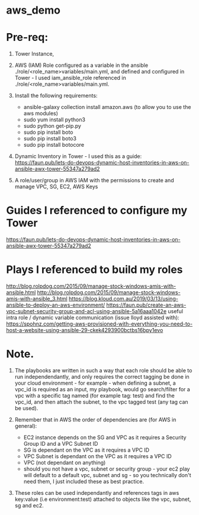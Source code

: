# aws_demo
# Pre-req:
  1. Tower Instance,
  2. AWS (IAM) Role configured as a variable in the ansible ./role/<role_name>variables/main.yml, 
  and defined and configured in Tower - I used iam_ansible_role referenced in ./role/<role_name>variables/main.yml.
  3. Install the following requirements:
      - ansible-galaxy collection install amazon.aws (to allow you to use the aws modules)
      - sudo yum install python3
      - sudo python get-pip.py
      - sudo pip install boto
      - sudo pip install boto3
      - sudo pip install botocore

  4. Dynamic Inventory in Tower - I used this as a guide: https://faun.pub/lets-do-devops-dynamic-host-inventories-in-aws-on-ansible-awx-tower-55347a279ad2
  5. A role/user/group in AWS IAM with the permissions to create and manage VPC, SG, EC2, AWS Keys 

# Guides I referenced to configure my Tower 
  https://faun.pub/lets-do-devops-dynamic-host-inventories-in-aws-on-ansible-awx-tower-55347a279ad2

# Plays I referenced to build my roles
  http://blog.rolpdog.com/2015/09/manage-stock-windows-amis-with-ansible.html
  http://blog.rolpdog.com/2015/09/manage-stock-windows-amis-with-ansible_3.html
  https://blog.kloud.com.au/2019/03/13/using-ansible-to-deploy-an-aws-environment/
  https://faun.pub/create-an-aws-vpc-subnet-security-group-and-acl-using-ansible-5a16aaa1042e
  useful intra role / dynamic variable communication (issue lloyd assisted with):
  https://spohnz.com/getting-aws-provisioned-with-everything-you-need-to-host-a-website-using-ansible-29-ckek4293900bctbs16bpy1evo

# Note.
  1. The playbooks are written in such a way that each role should be able to run independendantly, and only requires the correct tagging be done
  in your cloud environment - for example - when defining a subnet, a vpc_id is required as an input, my playbook, would go search/filter for a vpc with a 
  specific tag named (for example tag: test) and find the vpc_id, and then attach the subnet, to the vpc tagged test (any tag can be used).
  
  2. Remember that in AWS the order of dependencies are (for AWS in general):
     - EC2 instance depends on the SG and VPC as it requires a Security Group ID and a VPC Subnet ID
     - SG is dependant on the VPC as it requires a VPC ID
     - VPC Subnet is dependant on the VPC as it requires a VPC ID
     - VPC (not dependant on anything)
     - should you not have a vpc, subnet or security group - your ec2 play will default to a default vpc, subnet and sg - so you technically don't need them, I just 
       included these as best practice.
  3. These roles can be used independantly and references tags in aws key:value (i.e environment:test) attached to objects like the vpc, subnet, sg and ec2.




